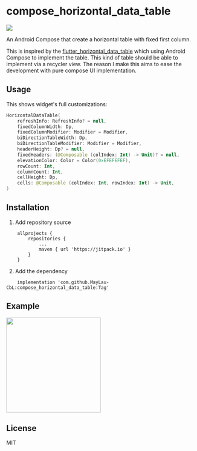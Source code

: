 # compose_horizontal_data_table

[![](https://jitpack.io/v/MayLau-CbL/compose_horizontal_data_table.svg)](https://jitpack.io/#MayLau-CbL/compose_horizontal_data_table)

An Android Compose that create a horizontal table with fixed first column.

This is inspired by the [flutter_horizontal_data_table](https://github.com/MayLau-CbL/flutter_horizontal_data_table) which using Android Compose to implement the table. This kind of table should be able to implement via a recycler view. The reason I make this aims to ease the development with pure compose UI implementation. 

## Usage
This shows widget's full customizations:

```kotlin
HorizontalDataTable(
    refreshInfo: RefreshInfo? = null,
    fixedColumnWidth: Dp,
    fixedColumnModifier: Modifier = Modifier,
    biDirectionTableWidth: Dp,
    biDirectionTableModifier: Modifier = Modifier,
    headerHeight: Dp? = null,
    fixedHeaders: (@Composable (colIndex: Int) -> Unit)? = null,
    elevationColor: Color = Color(0xEFEFEFEF),
    rowCount: Int,
    columnCount: Int,
    cellHeight: Dp,
    cells: @Composable (colIndex: Int, rowIndex: Int) -> Unit,
)
```

## Installation

1. Add repository source
```
    allprojects {
		repositories {
			...
			maven { url 'https://jitpack.io' }
		}
	}
```

2. Add the dependency
```
    implementation 'com.github.MayLau-CbL:compose_horizontal_data_table:Tag'
```

## Example

<img src="compose_horizontal_data_table.gif" width="250"/>

## License

MIT